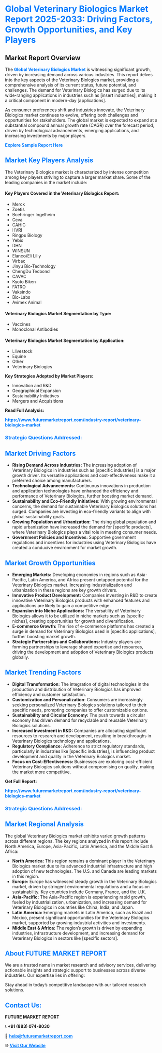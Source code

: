 <h1 style="color: #007BFF;">Global Veterinary Biologics Market Report 2025-2033: Driving Factors, Growth Opportunities, and Key Players</h1>

<section id="overview">
<h2>Market Report Overview</h2>
<p>The <a href="https://www.futuremarketreport.com/industry-report/veterinary-biologics-market" style="color: #007BFF; text-decoration: none;"><strong>Global Veterinary Biologics Market</strong></a> is witnessing significant growth, driven by increasing demand across various industries. This report delves into the key aspects of the Veterinary Biologics market, providing a comprehensive analysis of its current status, future potential, and challenges. The demand for Veterinary Biologics has surged due to its wide-ranging applications in industries such as [insert industries], making it a critical component in modern-day [applications].</p>
<p>As consumer preferences shift and industries innovate, the Veterinary Biologics market continues to evolve, offering both challenges and opportunities for stakeholders. The global market is expected to expand at a substantial compound annual growth rate (CAGR) over the forecast period, driven by technological advancements, emerging applications, and increasing investments by major players.</p>
</section>

<section id="overview">
<p><a href="https://www.futuremarketreport.com/request-sample/reportId=127196" style="color: #007BFF; text-decoration: none;"><strong>Explore Sample Report Here</strong></a></p>
</section>

<section id="key-players">
<h2 style="color: #007BFF;">Market Key Players Analysis</h2>
<p>The Veterinary Biologics market is characterized by intense competition among key players striving to capture a larger market share. Some of the leading companies in the market include:</p>
<h4>Key Players Covered in the Veterinary Biologics Report:</h4>
<ul><li>Merck</li><li>Zoetis</li><li>Boehringer Ingelheim</li><li>Ceva</li><li>CAHIC</li><li>HVRI</li><li>Ringpu Biology</li><li>Yebio</li><li>DHN</li><li>WINSUN</li><li>Elanco/Eli Lilly</li><li>Virbac</li><li>Jinyu Bio-Technology</li><li>ChengDu Tecbond</li><li>CAVAC</li><li>Kyoto Biken</li><li>FATRO</li><li>Vaksindo</li><li>Bio-Labs</li><li>Avimex Animal</li></ul>
<h4>Veterinary Biologics Market Segmentation by Type:</h4>
<ul><li>Vaccines</li><li>Monoclonal Antibodies</li></ul>

<h4>Veterinary Biologics Market Segmentation by Application:</h4>
<ul><li>Llivestock</li><li>Equine</li><li>Other</li><li>Veterinary Biologics</li></ul>
<p><strong>Key Strategies Adopted by Market Players:</strong></p>
<ul>
<li>Innovation and R&D</li>
<li>Geographical Expansion</li>
<li>Sustainability Initiatives</li>
<li>Mergers and Acquisitions</li>
</ul>
</section>

<section>
<p><strong>Read Full Analysis: </strong></p><a href="https://www.futuremarketreport.com/industry-report/veterinary-biologics-market" style="color: #007BFF; text-decoration: none;"><strong>https://www.futuremarketreport.com/industry-report/veterinary-biologics-market</strong></a>
<h3 style="color: #007BFF;">Strategic Questions Addressed:</h3>
</section>

<section id="driving-factors">
<h2 style="color: #007BFF;">Market Driving Factors</h2>
<ul>
<li><strong>Rising Demand Across Industries:</strong> The increasing adoption of Veterinary Biologics in industries such as [specific industries] is a major growth driver. Its versatile applications and cost-effectiveness make it a preferred choice among manufacturers.</li>
<li><strong>Technological Advancements:</strong> Continuous innovations in production and application technologies have enhanced the efficiency and performance of Veterinary Biologics, further boosting market demand.</li>
<li><strong>Sustainability and Eco-Friendly Initiatives:</strong> With growing environmental concerns, the demand for sustainable Veterinary Biologics solutions has surged. Companies are investing in eco-friendly variants to align with global sustainability goals.</li>
<li><strong>Growing Population and Urbanization:</strong> The rising global population and rapid urbanization have increased the demand for [specific products], where Veterinary Biologics plays a vital role in meeting consumer needs.</li>
<li><strong>Government Policies and Incentives:</strong> Supportive government regulations and incentives for industries using Veterinary Biologics have created a conducive environment for market growth.</li>
</ul>
</section>

<section id="growth-opportunities">
<h2 style="color: #007BFF;">Market Growth Opportunities</h2>
<ul>
<li><strong>Emerging Markets:</strong> Developing economies in regions such as Asia-Pacific, Latin America, and Africa present untapped potential for the Veterinary Biologics market. Increasing industrialization and urbanization in these regions are key growth drivers.</li>
<li><strong>Innovative Product Development:</strong> Companies investing in R&D to create innovative Veterinary Biologics products with enhanced features and applications are likely to gain a competitive edge.</li>
<li><strong>Expansion into Niche Applications:</strong> The versatility of Veterinary Biologics allows it to be utilized in niche markets such as [specific niches], creating opportunities for growth and diversification.</li>
<li><strong>E-commerce Growth:</strong> The rise of e-commerce platforms has created a surge in demand for Veterinary Biologics used in [specific applications], further boosting market growth.</li>
<li><strong>Strategic Partnerships and Collaborations:</strong> Industry players are forming partnerships to leverage shared expertise and resources, driving the development and adoption of Veterinary Biologics products globally.</li>
</ul>
</section>

<section id="trending-factors">
<h2 style="color: #007BFF;">Market Trending Factors</h2>
<ul>
<li><strong>Digital Transformation:</strong> The integration of digital technologies in the production and distribution of Veterinary Biologics has improved efficiency and customer satisfaction.</li>
<li><strong>Customization and Personalization:</strong> Consumers are increasingly seeking personalized Veterinary Biologics solutions tailored to their specific needs, prompting companies to offer customizable options.</li>
<li><strong>Sustainability and Circular Economy:</strong> The push towards a circular economy has driven demand for recyclable and reusable Veterinary Biologics solutions.</li>
<li><strong>Increased Investment in R&D:</strong> Companies are allocating significant resources to research and development, resulting in breakthroughs in Veterinary Biologics technology and applications.</li>
<li><strong>Regulatory Compliance:</strong> Adherence to strict regulatory standards, particularly in industries like [specific industries], is influencing product development and quality in the Veterinary Biologics market.</li>
<li><strong>Focus on Cost-Effectiveness:</strong> Businesses are exploring cost-efficient Veterinary Biologics solutions without compromising on quality, making the market more competitive.</li>
</ul>
</section>

<section>
<p><strong>Get Full Report: </strong></p><a href="https://www.futuremarketreport.com/industry-report/veterinary-biologics-market" style="color: #007BFF; text-decoration: none;"><strong>https://www.futuremarketreport.com/industry-report/veterinary-biologics-market</strong></a>
<h3 style="color: #007BFF;">Strategic Questions Addressed:</h3>
</section>


<section id="regional-analysis">
<h2 style="color: #007BFF;">Market Regional Analysis</h2>
<p>The global Veterinary Biologics market exhibits varied growth patterns across different regions. The key regions analyzed in this report include North America, Europe, Asia-Pacific, Latin America, and the Middle East & Africa:</p>
<ul>
<li><strong>North America:</strong> This region remains a dominant player in the Veterinary Biologics market due to its advanced industrial infrastructure and high adoption of new technologies. The U.S. and Canada are leading markets in this region.</li>
<li><strong>Europe:</strong> Europe has witnessed steady growth in the Veterinary Biologics market, driven by stringent environmental regulations and a focus on sustainability. Key countries include Germany, France, and the U.K.</li>
<li><strong>Asia-Pacific:</strong> The Asia-Pacific region is experiencing rapid growth, fueled by industrialization, urbanization, and increasing demand for Veterinary Biologics in countries like China, India, and Japan.</li>
<li><strong>Latin America:</strong> Emerging markets in Latin America, such as Brazil and Mexico, present significant opportunities for the Veterinary Biologics market, supported by growing industrial activities and investments.</li>
<li><strong>Middle East & Africa:</strong> The region’s growth is driven by expanding industries, infrastructure development, and increasing demand for Veterinary Biologics in sectors like [specific sectors].</li>
</ul>
</section>

<footer>
<h2 style="color: #007BFF;">About FUTURE MARKET REPORT</h2>
<p>We are a trusted name in market research and advisory services, delivering actionable insights and strategic support to businesses across diverse industries. Our expertise lies in offering:</p>

<p>Stay ahead in today’s competitive landscape with our tailored research solutions.</p>

<h2 style="color: #007BFF;">Contact Us:</h2>
<p><strong>FUTURE MARKET REPORT</strong></p>
<p>📞 <strong>+91 (883) 074-8030</strong></p>
<p>📧 <strong><a href="mailto:help@futuremarketreport.com" style="color: #007BFF;">help@futuremarketreport.com</a></strong></p>
<p>🌐 <strong><a href="https://www.futuremarketreport.com/" style="color: #007BFF;">Visit Our Website</a></strong></p>
</footer>